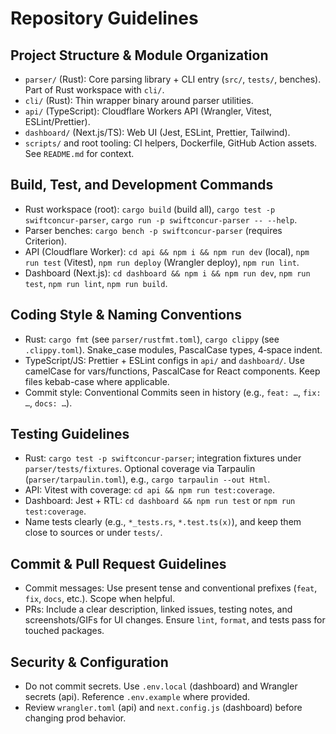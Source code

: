 # Repository Guidelines

## Project Structure & Module Organization
- `parser/` (Rust): Core parsing library + CLI entry (`src/`, `tests/`, benches). Part of Rust workspace with `cli/`.
- `cli/` (Rust): Thin wrapper binary around parser utilities.
- `api/` (TypeScript): Cloudflare Workers API (Wrangler, Vitest, ESLint/Prettier).
- `dashboard/` (Next.js/TS): Web UI (Jest, ESLint, Prettier, Tailwind).
- `scripts/` and root tooling: CI helpers, Dockerfile, GitHub Action assets. See `README.md` for context.

## Build, Test, and Development Commands
- Rust workspace (root): `cargo build` (build all), `cargo test -p swiftconcur-parser`, `cargo run -p swiftconcur-parser -- --help`.
- Parser benches: `cargo bench -p swiftconcur-parser` (requires Criterion).
- API (Cloudflare Worker): `cd api && npm i && npm run dev` (local), `npm run test` (Vitest), `npm run deploy` (Wrangler deploy), `npm run lint`.
- Dashboard (Next.js): `cd dashboard && npm i && npm run dev`, `npm run test`, `npm run lint`, `npm run build`.

## Coding Style & Naming Conventions
- Rust: `cargo fmt` (see `parser/rustfmt.toml`), `cargo clippy` (see `.clippy.toml`). Snake_case modules, PascalCase types, 4‑space indent.
- TypeScript/JS: Prettier + ESLint configs in `api/` and `dashboard/`. Use camelCase for vars/functions, PascalCase for React components. Keep files kebab-case where applicable.
- Commit style: Conventional Commits seen in history (e.g., `feat: …`, `fix: …`, `docs: …`).

## Testing Guidelines
- Rust: `cargo test -p swiftconcur-parser`; integration fixtures under `parser/tests/fixtures`. Optional coverage via Tarpaulin (`parser/tarpaulin.toml`), e.g., `cargo tarpaulin --out Html`.
- API: Vitest with coverage: `cd api && npm run test:coverage`.
- Dashboard: Jest + RTL: `cd dashboard && npm run test` or `npm run test:coverage`.
- Name tests clearly (e.g., `*_tests.rs`, `*.test.ts(x)`), and keep them close to sources or under `tests/`.

## Commit & Pull Request Guidelines
- Commit messages: Use present tense and conventional prefixes (`feat`, `fix`, `docs`, etc.). Scope when helpful.
- PRs: Include a clear description, linked issues, testing notes, and screenshots/GIFs for UI changes. Ensure `lint`, `format`, and tests pass for touched packages.

## Security & Configuration
- Do not commit secrets. Use `.env.local` (dashboard) and Wrangler secrets (api). Reference `.env.example` where provided.
- Review `wrangler.toml` (api) and `next.config.js` (dashboard) before changing prod behavior.
